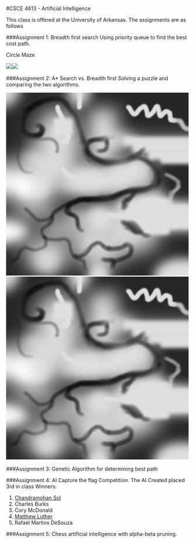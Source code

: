 #CSCE 4613 - Artificial Intelligence

This class is offered at the University of Arkansas. The assignments are as follows

###Assignment 1: Breadth first search
Using priority queue to find the best cost path. 

Circle Maze

![](http://i.imgur.com/FDxm3qIm.png)![](http://i.imgur.com/uS8HIf7.png)
    

###Assignment 2: A* Search vs. Breadth first
Solving a puzzle and comparing the two algorithms. 

![](https://raw.githubusercontent.com/CoryMcDonald/AI/220ee8fd752723c6ad5125d9b2f32dc62901f783/Assignment2/path.png)![](https://raw.githubusercontent.com/CoryMcDonald/AI/7e57c9860329c1dc8f4118359b95be20fa729104/Assignment2/path.png)


###Assignment 3: Genetic Algorithm for determining best path


###Assignment 4: AI Capture the flag Competition.
The AI Created placed 3rd in class
Winners: 

1. [Chandramohan Sol](https://github.com/CXSol91)
2. Charles Burks
3. Cory McDonald
4. [Matthew Luther](https://github.com/maluther)
5. Rafael Martins DeSouza

###Assignment 5: Chess artificial intelligence with alpha-beta pruning.
